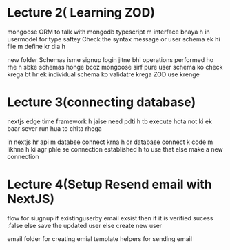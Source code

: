 # Lecture 2( Learning ZOD)

mongoose ORM to talk with mongodb 
typescript m interface bnaya h in usermodel for type saftey Check the syntax
message or user schema ek hi file m define kr dia h

new folder Schemas
isme signup login jitne bhi operations performed ho rhe h sbke schemas honge bcoz mongoose sirf pure user schema ko check krega bt hr ek individual schema ko validatre krega
ZOD use krenge

# Lecture 3(connecting database)
nextjs edge time framework h jaise need pdti h tb execute hota not ki ek baar sever run hua to chlta rhega

in nextjs hr api m databse connect krna h or database connect k code m likhna h ki agr phle se connection established h to use that else make a new connection

# Lecture 4(Setup Resend email with NextJS)
flow for siugnup
if existinguserby email exsist then
 if it is verified sucess :false
 else save the updated user
else 
create new user

email folder for creating emial template
helpers for sending email
